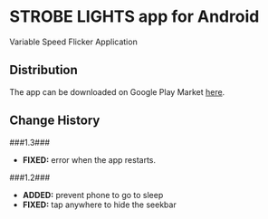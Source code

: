 # STROBE LIGHTS app for Android

Variable Speed Flicker Application

## Distribution
The app can be downloaded on Google Play Market [here](https://play.google.com/store/apps/details?id=com.ahmetkizilay.lights "Link").


## Change History
###1.3###
+ **FIXED:** error when the app restarts.

###1.2###
+ **ADDED:** prevent phone to go to sleep
+ **FIXED:** tap anywhere to hide the seekbar

